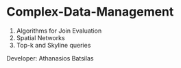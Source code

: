 # Complex-Data-Management

1. Algorithms for Join Evaluation
2. Spatial Networks
3. Top-k and Skyline queries

Developer: Athanasios Batsilas
